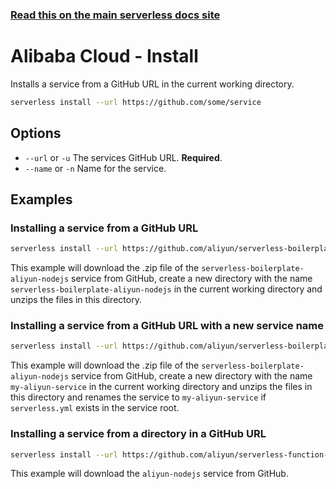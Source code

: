 <!--
title: Alibaba Cloud Function Compute Serverless install command
menuText: install
menuOrder: 2
description: Install pre-written Alibaba Cloud Function Compute Functions, Events and Resources with the Serverless Framework
layout: Doc
-->

<!-- DOCS-SITE-LINK:START automatically generated  -->
### [Read this on the main serverless docs site](https://www.serverless.com/framework/docs/providers/aliyun/cli-reference/install)
<!-- DOCS-SITE-LINK:END -->

# Alibaba Cloud - Install

Installs a service from a GitHub URL in the current working directory.

```bash
serverless install --url https://github.com/some/service
```

## Options

- `--url` or `-u` The services GitHub URL. **Required**.
- `--name` or `-n` Name for the service.

## Examples

### Installing a service from a GitHub URL

```bash
serverless install --url https://github.com/aliyun/serverless-boilerplate-aliyun-nodejs
```

This example will download the .zip file of the `serverless-boilerplate-aliyun-nodejs` service from GitHub, create a new directory with the name `serverless-boilerplate-aliyun-nodejs` in the current working directory and unzips the files in this directory.

### Installing a service from a GitHub URL with a new service name

```bash
serverless install --url https://github.com/aliyun/serverless-boilerplate-aliyun-nodejs --name my-aliyun-service
```

This example will download the .zip file of the `serverless-boilerplate-aliyun-nodejs` service from GitHub, create a new directory with the name `my-aliyun-service` in the current working directory and unzips the files in this directory and renames the service to `my-aliyun-service` if `serverless.yml` exists in the service root.

### Installing a service from a directory in a GitHub URL

```bash
serverless install --url https://github.com/aliyun/serverless-function-compute-examples/tree/master/aliyun-nodejs
```

This example will download the `aliyun-nodejs` service from GitHub.
